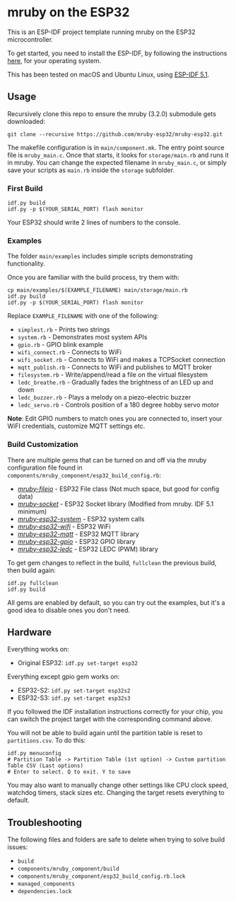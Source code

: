 # mruby on the ESP32

This is an ESP-IDF project template running mruby on the ESP32 microcontroller.

To get started, you need to install the ESP-IDF, by following the instructions
[here](https://docs.espressif.com/projects/esp-idf/en/release-v5.1/esp32/get-started/index.html),
for your operating system.

This has been tested on macOS and Ubuntu Linux, using 
[ESP-IDF 5.1](https://github.com/espressif/esp-idf/tree/release/v5.1).

## Usage

Recursively clone this repo to ensure the mruby (3.2.0) submodule gets downloaded:

```
git clone --recursive https://github.com/mruby-esp32/mruby-esp32.git
```

The makefile configuration is in `main/component.mk`. The entry point source
file is `mruby_main.c`. Once that starts, it looks for `storage/main.rb` and runs it in mruby.
You can change the expected filename in `mruby_main.c`, or simply save your scripts as `main.rb`
inside the `storage` subfolder.

### First Build

```
idf.py build
idf.py -p $(YOUR_SERIAL_PORT) flash monitor
```
Your ESP32 should write 2 lines of numbers to the console.

### Examples

The folder `main/examples` includes simple scripts demonstrating functionality.

Once you are familiar with the build process, try them with:

```
cp main/examples/$(EXAMPLE_FILENAME) main/storage/main.rb
idf.py build
idf.py -p $(YOUR_SERIAL_PORT) flash monitor
```

Replace `EXAMPLE_FILENAME` with one of the following:

  * `simplest.rb` - Prints two strings
  * `system.rb` - Demonstrates most system APIs
  * `gpio.rb` - GPIO blink example
  * `wifi_connect.rb` - Connects to WiFi
  * `wifi_socket.rb` - Connects to WiFi and makes a TCPSocket connection
  * `mqtt_publish.rb` - Connects to WiFi and publishes to MQTT broker
  * `filesystem.rb` - Write/append/read a file on the virtual filesystem
  * `ledc_breathe.rb` - Gradually fades the brightness of an LED up and down
  * `ledc_buzzer.rb` - Plays a melody on a piezo-electric buzzer
  * `ledc_servo.rb` - Controls position of a 180 degree hobby servo motor
  
**Note**: Edit GPIO numbers to match ones you are connected to, insert your WiFI credentials, customize MQTT settings etc.

### Build Customization

There are multiple gems that can be turned on and off via the mruby
configuration file found in
`components/mruby_component/esp32_build_config.rb`:

* [_mruby-fileio_](https://github.com/mruby-esp32/mruby-fileio/tree/0.5) - ESP32 File class (Not much space, but good for config data)
* [_mruby-socket_](https://github.com/mruby-esp32/mruby-socket/tree/0.5) - ESP32 Socket library (Modified from mruby. IDF 5.1 minimum)
* [_mruby-esp32-system_](https://github.com/mruby-esp32/mruby-esp32-system/tree/0.5) - ESP32 system calls
* [_mruby-esp32-wifi_](https://github.com/mruby-esp32/mruby-esp32-wifi/tree/0.5) - ESP32 WiFi
* [_mruby-esp32-mqtt_](https://github.com/mruby-esp32/mruby-esp32-mqtt/tree/0.5) - ESP32 MQTT library
* [_mruby-esp32-gpio_](https://github.com/mruby-esp32/mruby-esp32-gpio/tree/0.5) - ESP32 GPIO library
* [_mruby-esp32-ledc_](https://github.com/mruby-esp32/mruby-esp32-ledc/tree/0.5) - ESP32 LEDC (PWM) library

To get gem changes to reflect in the build, `fullclean` the previous build, then build again:

```
idf.py fullclean
idf.py build
```

All gems are enabled by default, so you can try out the examples, but it's a good idea to disable ones you don't need.

## Hardware

Everything works on:
- Original ESP32: `idf.py set-target esp32`

Everything except gpio gem works on:
- ESP32-S2: `idf.py set-target esp32s2`
- ESP32-S3: `idf.py set-target esp32s3`

If you followed the IDF installation instructions correctly for your chip,
you can switch the project target with the corresponding command above.

You will not be able to build again until the partition table is reset to `partitions.csv`. To do this:

```
idf.py menuconfig
# Partition Table -> Partition Table (1st option) -> Custom partition Table CSV (Last options)
# Enter to select. Q to exit. Y to save
```

You may also want to manually change other settings like CPU clock speed, watchdog timers, stack sizes etc. Changing the target resets everything to default.

## Troubleshooting

The following files and folders are safe to delete when trying to solve build issues:
- `build`
- `components/mruby_component/build`
- `components/mruby_component/esp32_build_config.rb.lock`
- `managed_components`
- `dependencies.lock`
